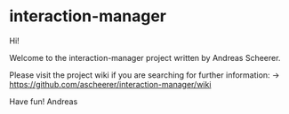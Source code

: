 interaction-manager
===================

Hi!

Welcome to the interaction-manager project written by Andreas Scheerer.

Please visit the project wiki if you are searching for further information: 
-> https://github.com/ascheerer/interaction-manager/wiki

Have fun!
Andreas
